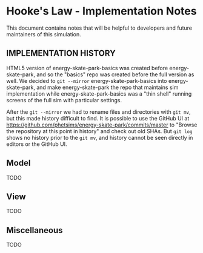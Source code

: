 # Hooke's Law - Implementation Notes

This document contains notes that will be helpful to developers and future maintainers of this simulation.

## IMPLEMENTATION HISTORY
HTML5 version of energy-skate-park-basics was created before energy-skate-park, and so the "basics" repo was created
before the full version as well. We decided to `git --mirror` energy-skate-park-basics into energy-skate-park, and make
energy-skate-park the repo that maintains sim implementation while energy-skate-park-basics was a  "thin shell" running
screens of the full sim with particular settings.

After the `git --mirror` we had to rename files and directories with `git mv`, but this made history difficult to find.
It is possible to use the GitHub UI at https://github.com/phetsims/energy-skate-park/commits/master to "Browse the
repository at this point in history" and check out old SHAs. But `git log` shows no history prior to the `git mv`, and
history cannot be seen directly in editors or the GitHub UI.

## Model

TODO

## View

TODO

## Miscellaneous

TODO
